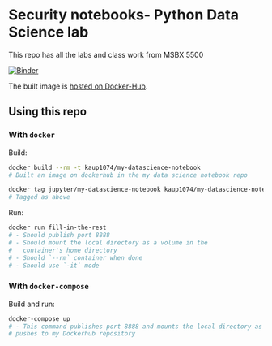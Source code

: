 # Security notebooks- Python Data Science lab
This repo has all the labs and class work from MSBX 5500

[![Binder](https://mybinder.org/badge_logo.svg)](https://mybinder.org/v2/gh/KarteekaU/security-notebooks/HEAD)

The built image is [hosted on Docker-Hub](https://hub.docker.com/layers/kaup1074/my-datascience-notebook/latest/images/sha256-48f8e3077ff6573b3e4bd42849da4a70bbe8cae555536febb10f80c2932ad486?context=repo).

## Using this repo
### With `docker`
Build:

```bash
docker build --rm -t kaup1074/my-datascience-notebook
# Built an image on dockerhub in the my data science notebook repo

docker tag jupyter/my-datascience-notebook kaup1074/my-datascience-notebook
# Tagged as above
```

Run:

```bash
docker run fill-in-the-rest
# - Should publish port 8888
# - Should mount the local directory as a volume in the
#   container's home directory
# - Should `--rm` container when done
# - Should use `-it` mode
```

### With `docker-compose`
Build and run:

```bash
docker-compose up
# - This command publishes port 8888 and mounts the local directory as a volume in the container's home directory
# pushes to my Dockerhub repository
```
